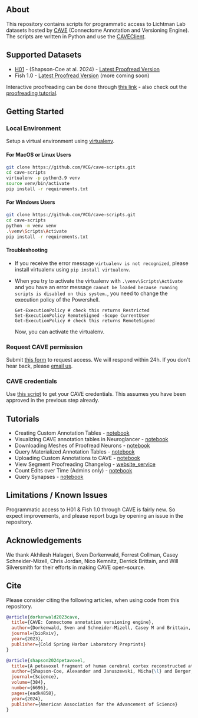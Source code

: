 ## About

This repository contains scripts for programmatic access to Lichtman Lab datasets hosted by [CAVE](https://www.ncbi.nlm.nih.gov/pmc/articles/PMC10402030/) (Connectome Annotation and Versioning Engine). The scripts are written in Python and use the [CAVEClient](https://caveclient.readthedocs.io/en/latest/?badge=latest).

## Supported Datasets

- [H01](https://h01-release.storage.googleapis.com/proofreading.html) - (Shapson-Coe at al. 2024) - [Latest Proofread Version](https://ngl.brain-wire.org/#!middleauth+https://global.brain-wire-test.org/nglstate/api/v1/5737328739876864)
- Fish 1.0 - [Latest Proofread Version](https://ngl.brain-wire.org/#!middleauth+https://global.brain-wire-test.org/nglstate/api/v1/5729029856428032) (more coming soon)

Interactive proofreading can be done through [this link](https://ngl.brain-wire.org) - also check out the [proofreading tutorial](https://h01-release.storage.googleapis.com/proofreading.html).

## Getting Started

### Local Environment

Setup a virtual environment using [virtualenv](https://virtualenv.pypa.io/en/latest/).

#### For MacOS or Linux Users

```bash
git clone https://github.com/VCG/cave-scripts.git
cd cave-scripts
virtualenv -p python3.9 venv
source venv/bin/activate
pip install -r requirements.txt
```

#### For Windows Users

```bash
git clone https://github.com/VCG/cave-scripts.git
cd cave-scripts
python -m venv venv
.\venv\Scripts\Activate
pip install -r requirements.txt
```

#### Troubleshooting

- If you receive the error message `virtualenv is not recognized`, please install virtualenv using `pip install virtualenv`.

- When you try to activate the virtualenv with `.\venv\Scripts\Activate` and you have an error message `cannot be loaded because running scripts is disabled on this system.`, you need to change the execution policy of the Powershell.
  ```
  Get-ExecutionPolicy # check this returns Restricted
  Set-ExecutionPolicy RemoteSigned -Scope CurrentUser
  Get-ExecutionPolicy # check this returns RemoteSigned
  ```
  Now, you can activate the virtualenv.

### Request CAVE permission

Submit [this form](https://forms.gle/tpbndoL1J6xB47KQ9) to request access. We will respond within 24h. If you don't hear back, please [email us](mailto:jinhanchoi@g.harvard.edu).

### CAVE credentials

Use [this script](https://github.com/VCG/cave-scripts/blob/master/notebooks/CAVEsetup.ipynb) to get your CAVE credentials. This assumes you have been approved in the previous step already.

## Tutorials

- Creating Custom Annotation Tables - [notebook](https://github.com/VCG/cave-scripts/blob/master/notebooks/Create_Tables.ipynb)
- Visualizing CAVE annotation tables in Neuroglancer - [notebook](https://github.com/VCG/cave-scripts/blob/master/notebooks/Display_Annotations.ipynb)
- Downloading Meshes of Proofread Neurons - [notebook](https://github.com/VCG/cave-scripts/blob/master/notebooks/Mesh_Download.ipynb)
- Query Materialized Annotation Tables - [notebook](https://github.com/VCG/cave-scripts/blob/master/notebooks/Query_Materialization.ipynb)
- Uploading Custom Annotations to CAVE - [notebook](https://github.com/VCG/cave-scripts/blob/master/notebooks/Upload_Data.ipynb)
- View Segment Proofreading Changelog - [website_service](https://local.brain-wire-test.org/progress/api/v1/query?rootid=864691132406661507&dataset=&submit=true)
- Count Edits over Time (Admins only) - [notebook](https://github.com/VCG/cave-scripts/blob/master/notebooks/count_edits.ipynb)
- Query Synapses - [notebook](https://github.com/VCG/cave-scripts/blob/master/notebooks/Query_Synapses.ipynb)

## Limitations / Known Issues

Programmatic access to H01 & Fish 1.0 through CAVE is fairly new. So expect improvements, and please report bugs by opening an issue in the repository.

## Acknowledgements

We thank Akhilesh Halageri, Sven Dorkenwald, Forrest Collman, Casey Schneider-Mizell, Chris Jordan, Nico Kemnitz, Derrick Brittain, and Will Silversmith for their efforts in making CAVE open-source.

## Cite

Please consider citing the following articles, when using code from this repository.

```bibtex
@article{dorkenwald2023cave,
  title={CAVE: Connectome annotation versioning engine},
  author={Dorkenwald, Sven and Schneider-Mizell, Casey M and Brittain, Derrick and Halageri, Akhilesh and Jordan, Chris and Kemnitz, Nico and Castro, Manual A and Silversmith, William and Maitin-Shephard, Jeremy and Troidl,    Jakob and others},
  journal={bioRxiv},
  year={2023},
  publisher={Cold Spring Harbor Laboratory Preprints}
}
```

```bibtex
@article{shapson2024petavoxel,
  title={A petavoxel fragment of human cerebral cortex reconstructed at nanoscale resolution},
  author={Shapson-Coe, Alexander and Januszewski, Micha{\l} and Berger, Daniel R and Pope, Art and Wu, Yuelong and Blakely, Tim and Schalek, Richard L and Li, Peter H and Wang, Shuohong and Maitin-Shepard, Jeremy and others},
  journal={Science},
  volume={384},
  number={6696},
  pages={eadk4858},
  year={2024},
  publisher={American Association for the Advancement of Science}
}
```

